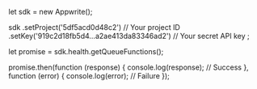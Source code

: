 let sdk = new Appwrite();

sdk
    .setProject('5df5acd0d48c2') // Your project ID
    .setKey('919c2d18fb5d4...a2ae413da83346ad2') // Your secret API key
;

let promise = sdk.health.getQueueFunctions();

promise.then(function (response) {
    console.log(response); // Success
}, function (error) {
    console.log(error); // Failure
});